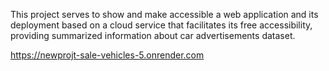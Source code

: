 This project serves to show and make accessible a web application and its deployment based on a cloud service that facilitates its free accessibility, providing summarized 
information about car advertisements dataset.

https://newprojt-sale-vehicles-5.onrender.com